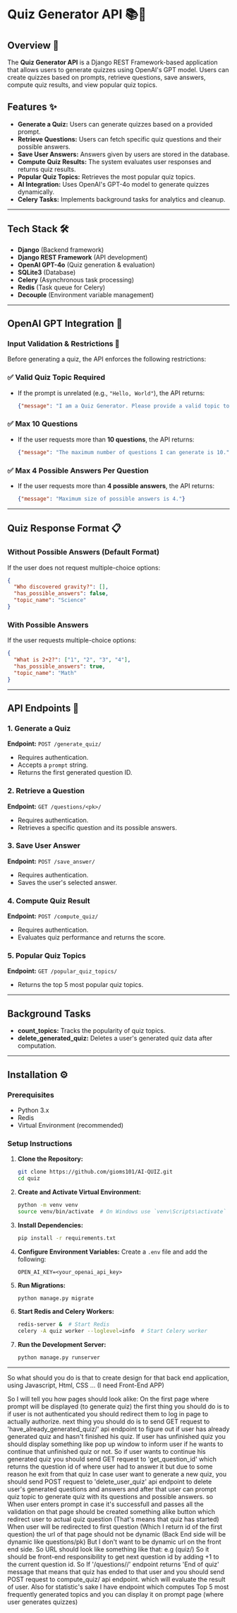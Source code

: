 # Quiz Generator API  📚🤖

## Overview 🚀
The **Quiz Generator API** is a Django REST Framework-based application that allows users to generate quizzes using OpenAI's GPT model. Users can create quizzes based on prompts, retrieve questions, save answers, compute quiz results, and view popular quiz topics.

## Features ✨
- **Generate a Quiz:** Users can generate quizzes based on a provided prompt.
- **Retrieve Questions:** Users can fetch specific quiz questions and their possible answers.
- **Save User Answers:** Answers given by users are stored in the database.
- **Compute Quiz Results:** The system evaluates user responses and returns quiz results.
- **Popular Quiz Topics:** Retrieves the most popular quiz topics.
- **AI Integration:** Uses OpenAI's GPT-4o model to generate quizzes dynamically.
- **Celery Tasks:** Implements background tasks for analytics and cleanup.

---

## Tech Stack 🛠️
- **Django** (Backend framework)
- **Django REST Framework** (API development)
- **OpenAI GPT-4o** (Quiz generation & evaluation)
- **SQLite3** (Database)
- **Celery** (Asynchronous task processing)
- **Redis** (Task queue for Celery)
- **Decouple** (Environment variable management)

---

## OpenAI GPT Integration 🧠

### Input Validation & Restrictions 🚨
Before generating a quiz, the API enforces the following restrictions:

### ✅ **Valid Quiz Topic Required**
- If the prompt is unrelated (e.g., `"Hello, World"`), the API returns:
  ```json
  {"message": "I am a Quiz Generator. Please provide a valid topic to generate a quiz for you!"}
  ```
### ✅ **Max 10 Questions**
- If the user requests more than **10 questions**, the API returns:
  ```json
  {"message": "The maximum number of questions I can generate is 10."}
  ```
### ✅ **Max 4 Possible Answers Per Question**
- If the user requests more than **4 possible answers**, the API returns:
  ```json
  {"message": "Maximum size of possible answers is 4."}
  ```
---
## Quiz Response Format 📋

### **Without Possible Answers** (Default Format)
If the user does not request multiple-choice options:
```json
{
  "Who discovered gravity?": [],
  "has_possible_answers": false,
  "topic_name": "Science"
}
```

### **With Possible Answers**
If the user requests multiple-choice options:
```json
{
  "What is 2+2?": ["1", "2", "3", "4"],
  "has_possible_answers": true,
  "topic_name": "Math"
}
```



---

## API Endpoints 📡

### 1. Generate a Quiz
**Endpoint:** `POST /generate_quiz/`
- Requires authentication.
- Accepts a `prompt` string.
- Returns the first generated question ID.

### 2. Retrieve a Question
**Endpoint:** `GET /questions/<pk>/`
- Requires authentication.
- Retrieves a specific question and its possible answers.

### 3. Save User Answer
**Endpoint:** `POST /save_answer/`
- Requires authentication.
- Saves the user's selected answer.

### 4. Compute Quiz Result
**Endpoint:** `POST /compute_quiz/`
- Requires authentication.
- Evaluates quiz performance and returns the score.

### 5. Popular Quiz Topics
**Endpoint:** `GET /popular_quiz_topics/`
- Returns the top 5 most popular quiz topics.

---

## Background Tasks
- **count_topics:** Tracks the popularity of quiz topics.
- **delete_generated_quiz:** Deletes a user's generated quiz data after computation.

---

## Installation ⚙️

### Prerequisites
- Python 3.x
- Redis
- Virtual Environment (recommended)

### Setup Instructions
1. **Clone the Repository:**
   ```sh
   git clone https://github.com/gioms101/AI-QUIZ.git
   cd quiz
   ```

2. **Create and Activate Virtual Environment:**
   ```sh
   python -m venv venv
   source venv/bin/activate  # On Windows use `venv\Scripts\activate`
   ```

3. **Install Dependencies:**
   ```sh
   pip install -r requirements.txt
   ```

4. **Configure Environment Variables:**
   Create a `.env` file and add the following:
   ```env
   OPEN_AI_KEY=<your_openai_api_key>
   ```

5. **Run Migrations:**
   ```sh
   python manage.py migrate
   ```

6. **Start Redis and Celery Workers:**
   ```sh
   redis-server &  # Start Redis
   celery -A quiz worker --loglevel=info  # Start Celery worker
   ```

7. **Run the Development Server:**
   ```sh
   python manage.py runserver
   ```

---

So what should you do is that to create design for that back end application, 
using Javascript, Html, CSS ... (I need Front-End APP)

So I will tell you how pages should look alike: On the first page where prompt will be displayed (to generate quiz)
the first thing you should do is to if user is not authenticated you should redirect them to log in page to actually authorize.
next thing you should do is to send GET request to 'have_already_generated_quiz/' api endpoint
to figure out if user has already generated quiz and hasn't finished his quiz.
If user has unfinished quiz you should display something like pop up window to inform
user if he wants to continue that unfinished quiz or not.
So if user wants to continue his generated quiz you should send GET request
to 'get_question_id' which returns the question id of where user had to answer it but due to some reason he exit from that quiz
In case user want to generate a new quiz, you should send POST request to
'delete_user_quiz' api endpoint to delete user's generated questions and answers
and after that user can
prompt quiz topic to generate quiz with its questions and possible answers.
so When user enters prompt in case it's successfull and passes all the validation
on that page should be created something alike button which redirect user to actual quiz question (That's means that quiz has started)
When user will be redirected to first question (Which I return id of the first question)
the url of that page should not be dynamic (Back End side will be dynamic like questions/pk)
But I don't want to be dynamic url on the front end side. So URL
should look like something like that: e.g (quiz/) 
So it should be front-end responsibility to get next question id by adding +1 to the current question id.
So If '/questions/<pk>/' endpoint returns 'End of quiz' message that means that quiz has ended to that user
and you should send POST request to compute_quiz/ api endpoint. which will
evaluate the result of user. Also for statistic's sake I have endpoint
which computes Top 5 most frequently generated topics and you can display it
on prompt page (where user generates quizzes)



